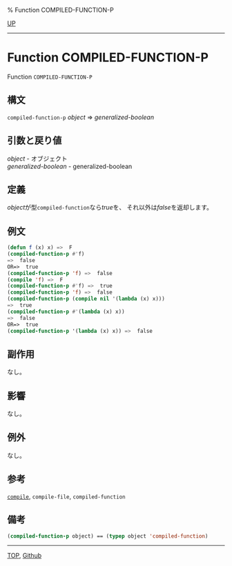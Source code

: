 % Function COMPILED-FUNCTION-P

[UP](5.3.html)  

---

# Function **COMPILED-FUNCTION-P**


Function `COMPILED-FUNCTION-P`


## 構文

`compiled-function-p` *object* => *generalized-boolean*


## 引数と戻り値

*object* - オブジェクト  
*generalized-boolean* - generalized-boolean


## 定義

*object*が型`compiled-function`なら*true*を、
それ以外は*false*を返却します。


## 例文

```lisp
(defun f (x) x) =>  F
(compiled-function-p #'f)
=>  false
OR=>  true
(compiled-function-p 'f) =>  false
(compile 'f) =>  F
(compiled-function-p #'f) =>  true
(compiled-function-p 'f) =>  false
(compiled-function-p (compile nil '(lambda (x) x)))
=>  true
(compiled-function-p #'(lambda (x) x))
=>  false
OR=>  true
(compiled-function-p '(lambda (x) x)) =>  false
```


## 副作用

なし。


## 影響

なし。


## 例外

なし。


## 参考

[`compile`](3.8.compile.html),
`compile-file`,
`compiled-function`


## 備考

```lisp
(compiled-function-p object) == (typep object 'compiled-function)
```


---
[TOP](index.html),  [Github](https://github.com/nptcl/npt-japanese)

